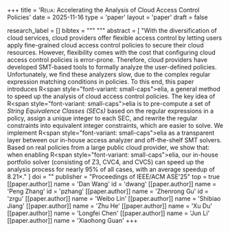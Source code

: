 +++
title = 'R<span style="font-variant: small-caps">elia</span>: Accelerating the Analysis of Cloud Access Control Policies'
date = 2025-11-16
type = 'paper'
layout = 'paper'
draft = false

research_label = []
bibtex = """
"""
abstract = [
    "With the diversification of cloud services, cloud providers offer flexible access control by letting users apply fine-grained cloud access control policies to secure their cloud resources. However, flexibility comes with the cost that configuring cloud access control policies is error-prone. Therefore, cloud providers have developed SMT-based tools to formally analyze the user-defined policies. Unfortunately, we find these analyzers slow, due to the complex regular expression matching conditions in policies. To this end, this paper introduces R<span style=\"font-variant: small-caps\">elia</span>, a general method to speed up the analysis of cloud access control policies. The key idea of R<span style=\"font-variant: small-caps\">elia</span> is to pre-compute a set of <i>String Equivalence Classes (SECs)</i> based on the regular expressions in a policy, assign a unique integer to each SEC, and rewrite the regular constraints into equivalent integer constraints, which are easier to solve. We implement R<span style=\"font-variant: small-caps\">elia</span> as a transparent layer between our in-house access analyzer and off-the-shelf SMT solvers. Based on real policies from a large public cloud provider, we show that: when enabling R<span style=\"font-variant: small-caps\">elia</span>, our in-house portfolio solver (consisting of Z3, CVC4, and CVC5) can speed up the analysis process for nearly 95% of all cases, with an average speedup of 8.21×."
]
doi = ""
publisher = "Proceedings of IEEE/ACM ASE'25"
top = true
[[paper.author]]
    name = 'Dan Wang'
    id = 'dwang'
[[paper.author]]
    name = 'Peng Zhang'
    id = 'pzhang'
[[paper.author]]
    name = 'Zhenrong Gu'
    id = 'zrgu'
[[paper.author]]
    name = 'Weibo Lin'
[[paper.author]]
    name = 'Shibiao Jiang'
[[paper.author]]
    name = 'Zhu He'
[[paper.author]]
    name = 'Xu Du'
[[paper.author]]
    name = 'Longfei Chen'
[[paper.author]]
    name = 'Jun Li'
[[paper.author]]
    name = 'Xiaohong Guan'
+++